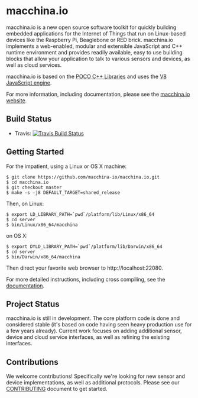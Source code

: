 macchina.io
===========

macchina.io is a new open source software toolkit for quickly building
embedded applications for the Internet of Things that run on Linux-based
devices like the Raspberry Pi, Beaglebone or RED brick. macchina.io
implements a web-enabled, modular and extensible JavaScript and C++
runtime environment and provides readily available, easy to use building
blocks that allow your application to talk to various sensors and
devices, as well as cloud services.

macchina.io is based on the [POCO C++ Libraries](http://pocoproject.org) and
uses the [V8 JavaScript engine](https://code.google.com/p/v8/).

For more information, including documentation, please see the 
[macchina.io website](http://macchina.io).


Build Status
------------

- Travis: [![Travis Build Status](https://travis-ci.org/macchina-io/macchina.io.png?branch=develop)](https://travis-ci.org/macchina-io/macchina.io/)


Getting Started
---------------

For the impatient, using a Linux or OS X machine:

    $ git clone https://github.com/macchina-io/macchina.io.git
    $ cd macchina.io
    $ git checkout master
    $ make -s -j8 DEFAULT_TARGET=shared_release

Then, on Linux:

    $ export LD_LIBRARY_PATH=`pwd`/platform/lib/Linux/x86_64
    $ cd server
    $ bin/Linux/x86_64/macchina
  
on OS X:

    $ export DYLD_LIBRARY_PATH=`pwd`/platform/lib/Darwin/x86_64
    $ cd server
    $ bin/Darwin/x86_64/macchina
  
Then direct your favorite web browser to http://localhost:22080.

For more detailed instructions, including cross compiling, see
the [documentation](http://macchina.io/docs/index.html).


Project Status
--------------

macchina.io is still in development. The core platform code is done and considered stable
(it's based on code having seen heavy production use for a few years already). Current work
focuses on adding additional sensor, device and cloud service interfaces, as well as
refining the existing interfaces.


Contributions
-------------

We welcome contributions! Specifically we're looking for new sensor and device implementations, as well as additional protocols. Please see our [CONTRIBUTING](https://github.com/macchina-io/macchina.io/blob/develop/CONTRIBUTING.md) document to get started.

